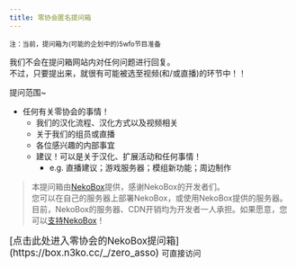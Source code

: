 ```yaml
---
title: 零协会匿名提问箱
---
```


<small>注：当前，提问箱为(可能的企划中的)5wfo节目准备</small>

我们不会在提问箱网站内对任何问题进行回复。  
不过，只要提出来，就很有可能被选至视频(和/或直播)的环节中！！

提问范围~
- 任何有关零协会的事情！
  - 我们的汉化流程、汉化方式以及视频相关
  - 关于我们的组员或直播
  - 各位感兴趣的内部事宜
  - 建议！可以是关于汉化、扩展活动和任何事情！
    - e.g. 直播建议；游戏服务器；模组新功能；周边制作

> 本提问箱由[NekoBox](https://github.com/NekoWheel/NekoBox)提供，感谢NekoBox的开发者们。  
> 您可以在自己的服务器上部署NekoBox，或使用NekoBox提供的服务器。  
> 目前，NekoBox的服务器、CDN开销均为开发者一人承担。如果愿意，您可以[支持NekoBox](https://box.n3ko.cc/sponsor)！

<big>
[点击此处进入零协会的NekoBox提问箱](https://box.n3ko.cc/_/zero_asso)  
</big>
可直接访问